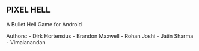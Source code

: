 PIXEL HELL
----------

A Bullet Hell Game for Android

Authors:
	- Dirk Hortensius
	- Brandon Maxwell
	- Rohan Joshi
	- Jatin Sharma
	- Vimalanandan